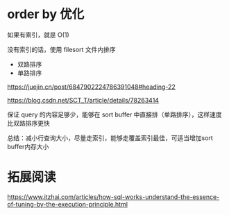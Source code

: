 # order by 优化

如果有索引，就是 O(1)

没有索引的话，使用 filesort 文件内排序
- 双路排序
- 单路排序

https://juejin.cn/post/6847902224786391048#heading-22

https://blog.csdn.net/SCT_T/article/details/78263414

保证 query 的内容足够少，能够在 sort buffer 中直接排（单路排序），这样速度比双路排序更快

总结：减小行查询大小，尽量走索引，能够走覆盖索引最佳，可适当增加sort buffer内存大小

# 拓展阅读

https://www.itzhai.com/articles/how-sql-works-understand-the-essence-of-tuning-by-the-execution-principle.html